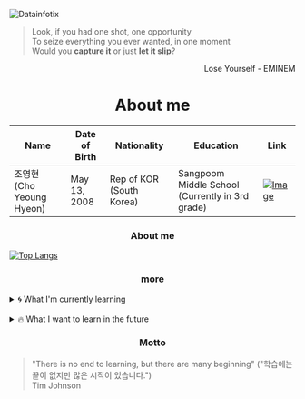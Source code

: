 ![Datainfotix](https://github.com/choyeounghyeon/choyeounghyeon/assets/133370084/6a2be163-6b6a-467b-b182-8f9669832a56)

> Look, if you had one shot, one opportunity<br/>
> To seize everything you ever wanted, in one moment<br/>
> Would you **capture it** or just **let it slip**?
<div align="right">
  Lose Yourself - EMINEM
</div>

<div align="center">
  <h1>About me</h1>
</div>


| **Name**      | **Date of Birth** | **Nationality**     | **Education**      | **Link**      |
| ------------ | ------------ | ------------ | ------------ | ------------ |
| 조영현 (Cho Yeoung Hyeon)     | May 13, 2008   | Rep of KOR (South Korea) | Sangpoom Middle School (Currently in 3rd grade)   | [![Image](https://github.com/choyeounghyeon/choyeounghyeon/assets/133370084/6101d23c-e6fc-49a1-be1e-1c268b014c25)](https://velog.io/@choyeounghyeon)   |

  <div align=center><h3>About me</h3></div>
  
  [![Top Langs](https://github-readme-stats.vercel.app/api/top-langs/?username=choyeounghyeon)](https://github.com/anuraghazra/github-readme-stats)<br>

  <div align=center><h3>more</h3></div>

<details>
<summary>
  🌀 What I'm currently learning
</summary>
  C, C++
</details>
<br>
<details>
<summary>
  🔥 What I want to learn in the future
</summary>
  C#
</details>
<div align=center><h3>Motto</h3></div>

> "There is no end to learning, but there are many beginning" ("학습에는 끝이 없지만 많은 시작이 있습니다.")<br/>
> Tim Johnson<br/>

